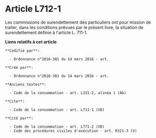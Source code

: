 # Article L712-1

Les commissions de surendettement des particuliers ont pour mission de traiter, dans les conditions prévues par le présent
livre, la situation de surendettement définie à l'article L. 711-1.

**Liens relatifs à cet article**

	**Codifié par**:

	  - Ordonnance n°2016-301 du 14 mars 2016 - art.

	**Créé par**:

	  - Ordonnance n°2016-301 du 14 mars 2016 - art.

	**Anciens textes**:

	  - Code de la consommation - art. L331-2, alinéa 1 (Ab)

	**Cite**:

	  - Code de la consommation - art. L711-1 (VD)

	**Cité par**:

	  - Code de la consommation - art. L771-2 (VD)
	  - Code des procédures civiles d'exécution - art. R321-3 (V)
